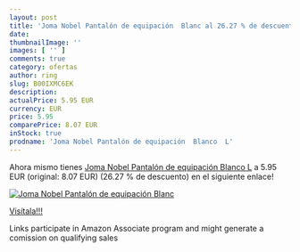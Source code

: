 ```yaml
---
layout: post
title: 'Joma Nobel Pantalón de equipación  Blanc al 26.27 % de descuento'
date: 
thumbnailImage: ''
images: [ '' ]
comments: true
category: ofertas
author: ring
slug: B00IXMC6EK
description:
actualPrice: 5.95 EUR
currency: EUR
price: 5.95
comparePrice: 8.07 EUR
inStock: true
prodname: 'Joma Nobel Pantalón de equipación  Blanco  L'
---
```


Ahora mismo tienes [Joma Nobel Pantalón de equipación  Blanco  L](https://www.amazon.es/dp/B00IXMC6EK/?tag=tolees-21) a 5.95 EUR (original: 8.07 EUR) (26.27 %  de descuento) en el siguiente enlace!

[![Joma Nobel Pantalón de equipación  Blanc]()](https://www.amazon.es/dp/B00IXMC6EK/?tag=tolees-21)

[Visítala!!!](https://www.amazon.es/dp/B00IXMC6EK/?tag=tolees-21)

Links participate in Amazon Associate program and might generate a comission on qualifying sales
